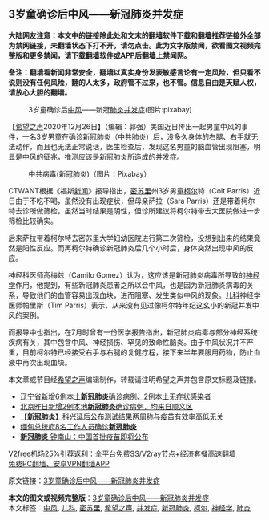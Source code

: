  <h2>3岁童确诊后中风——新冠肺炎并发症</h2> <p class="notice"><b>大陆网友注意：本文中的链接除此处和文末的<a href="https://github.com/bannedbook/fanqiang" >翻墙</a>软件下载和<a href="https://github.com/killgcd/justmysocks/blob/master/README.md">翻墙推荐</a>链接外全部为禁网链接，未翻墙状态下打不开，请勿点击。此为文字版禁闻，欲看图文视频完整版和更多禁闻，请下载<a href="https://github.com/bannedbook/fanqiang">翻墙软件或APP</a>后翻墙上禁闻网。</p><p>备注：翻墙看新闻非常安全，翻墙以真实身份发表敏感言论有一定风险，但只看不说则没有任何风险，翻的人太多，政府管不过来，也不管。信息自由是天赋人权，请放心大胆的翻墙。</b></p>  <div class="entry"> <figure><figcaption>3岁童确诊后<a href="https://www.bannedbook.org/bnews/tag/%E4%B8%AD%E9%A3%8E/" class="st_tag internal_tag" rel="tag" title="标签 中风 下的日志">中风</a>——新冠<a href="https://www.bannedbook.org/bnews/tag/%e8%82%ba%e7%82%8e/" class="st_tag internal_tag" rel="tag" title="标签 肺炎 下的日志">肺炎</a><a href="https://www.bannedbook.org/bnews/tag/%E5%B9%B6%E5%8F%91%E7%97%87/" class="st_tag internal_tag" rel="tag" title="标签 并发症 下的日志">并发症</a>(图片:pixabay)</figcaption></figure> <p>【<span class='wp_keywordlink_affiliate'><a href="https://www.soundofhope.org" title="希望之声" target="_blank">希望之声</a></span>2020年12月26日】（编辑：郭强）美国近日传出一起男童中风的事件，一名3岁男童在确诊<a href="https://www.bannedbook.org/bnews/tag/%e6%96%b0%e5%86%a0%e8%82%ba%e7%82%8e/" class="st_tag internal_tag" rel="tag" title="标签 新冠肺炎 下的日志">新冠肺炎</a>（中共肺炎）后，没多久身体的右腿、右手就无法动作，而且也无法正常说话，医生检查后，发现这名男童的脑血管出现阻塞，明显是中风的征兆，推测应该是新冠肺炎所造成的并发症。</p> <figure><figcaption>中共病毒(新冠肺炎)（图片：Pixabay）</figcaption></figure> <p>CTWANT根据《福斯<span class='wp_keywordlink_affiliate'><a href="https://www.bannedbook.org/" title="新闻">新闻</a></span>》报导指出，<a href="https://www.bannedbook.org/bnews/tag/%E5%AF%86%E8%8B%8F%E9%87%8C/" class="st_tag internal_tag" rel="tag" title="标签 密苏里 下的日志">密苏里</a>州3岁男童<a href="https://www.bannedbook.org/bnews/tag/%E6%9F%AF%E5%B0%94/" class="st_tag internal_tag" rel="tag" title="标签 柯尔 下的日志">柯尔</a>特（Colt Parris）近日由于不吃不喝，虽然没有出现症状，但母亲萨拉（Sara Parris）还是带着柯尔特去诊所做筛检，虽然当时结果是阴性，但诊所建议将柯尔特带去大医院做进一步筛检比较确实。</p>  <p>后来萨拉带着柯尔特去密苏里大学妇幼医院进行第二次筛检，没想到出来的结果竟然是阳性反应。而再柯尔特确诊新冠肺炎后几个小时后，身体突然出现中风的反应。</p> <p>神经科医师高梅兹（Camilo Gomez）认为，这应该是新冠肺炎病毒所导致的<a href="https://www.bannedbook.org/bnews/tag/%E7%A5%9E%E7%BB%8F%E5%AD%A6/" class="st_tag internal_tag" rel="tag" title="标签 神经学 下的日志">神经学</a>作用，他提到，有些新冠肺炎患者之所以会中风，也是因为新冠肺炎病毒的关系，导致他们的血管容易出现血块，进而阻塞、发生类似中风的现象。<a href="https://www.bannedbook.org/bnews/tag/%E5%84%BF%E7%A7%91/" class="st_tag internal_tag" rel="tag" title="标签 儿科 下的日志">儿科</a>神经学医师帕里斯（Tim Parris）表示，从来没有见过像柯尔特年纪这幺小的新冠并发中风的案例。</p>  <p>而报导中也指出，在7月时曾有一份医学报告指出，新冠肺炎病毒与部分神经系统疾病有关，其中包含中风、神经损伤、罕见的致命性脑炎。由于中风状况并不严重，目前柯尔特已经接受右手与右腿的复健疗程，接下来半年要服用药物，防止血液中再次出现血块。</p> <p>本文章或节目经<a href="https://www.bannedbook.org/bnews/tag/%e5%b8%8c%e6%9c%9b%e4%b9%8b%e5%a3%b0/" class="st_tag internal_tag" rel="tag" title="标签 希望之声 下的日志">希望之声</a>编辑制作，转载请注明希望之声并包含原文标题及链接。</p>  <ul class='op-related-articles' title='相关阅读'> <li><a href='https://www.bannedbook.org/bnews/baitai/20201226/1455304.html' target='_blank'>辽宁省新增6例本土<b>新冠肺炎</b>确诊病例、2例本土无症状感染者</a></li> <li><a href='https://www.bannedbook.org/bnews/baitai/20201226/1455302.html' target='_blank'>北京昨日新增2例本地<b>新冠肺炎</b>确诊病例，均来自顺义区</a></li> <li><a href='https://www.bannedbook.org/bnews/baitai/20201224/1454227.html' target='_blank'>【<b>新冠肺炎</b>】科兴延后公布测试结果两周称与疫苗有效率高低无关</a></li> <li><a href='https://www.bannedbook.org/bnews/baitai/20201224/1454106.html' target='_blank'>缅甸总统府8名工作人员确诊<b>新冠肺炎</b></a></li> <li><a href='https://www.bannedbook.org/bnews/baitai/20201223/1453586.html' target='_blank'><b>新冠肺炎</b> 钟南山：中国首批疫苗即将公布</a></li> </ul> <p class="texttj"> <a href="https://www.bannedbook.org/forum23/topic22702.html" target="_blank">V2free机场25%引荐返利：全平台免费SS/V2ray节点+经济套餐高速翻墙</a><br/> <a href="https://github.com/bannedbook/fanqiang/wiki/%E7%A6%81%E9%97%BB%E7%BD%91%E5%AE%89%E5%8D%93%E7%BF%BB%E5%A2%99%E6%96%B0%E9%97%BBAPP" target="_blank">免费PC翻墙、安卓VPN翻墙APP</a></p><p>原文链接：<a class="src_link"  href="https://www.soundofhope.org/post/457429" target="_blank">3岁童确诊后中风——新冠肺炎并发症</a></p><a name='sharetosocial'></a>       <div><b>本文的图文或视频完整版</b>：<a href='https://www.bannedbook.org/bnews/comments/20201227/1455642.html'>3岁童确诊后中风——新冠肺炎并发症</a></div>  </div><!--END ENTRY--> <div class="postfooter"> <div>本文标签：<a href="https://www.bannedbook.org/bnews/tag/%E4%B8%AD%E9%A3%8E/" rel="tag">中风</a>, <a href="https://www.bannedbook.org/bnews/tag/%E5%84%BF%E7%A7%91/" rel="tag">儿科</a>, <a href="https://www.bannedbook.org/bnews/tag/%E5%AF%86%E8%8B%8F%E9%87%8C/" rel="tag">密苏里</a>, <a href="https://www.bannedbook.org/bnews/tag/%e5%b8%8c%e6%9c%9b%e4%b9%8b%e5%a3%b0/" rel="tag">希望之声</a>, <a href="https://www.bannedbook.org/bnews/tag/%E5%B9%B6%E5%8F%91%E7%97%87/" rel="tag">并发症</a>, <a href="https://www.bannedbook.org/bnews/tag/%e6%96%b0%e5%86%a0%e8%82%ba%e7%82%8e/" rel="tag">新冠肺炎</a>, <a href="https://www.bannedbook.org/bnews/tag/%E6%9F%AF%E5%B0%94/" rel="tag">柯尔</a>, <a href="https://www.bannedbook.org/bnews/tag/%E7%A5%9E%E7%BB%8F%E5%AD%A6/" rel="tag">神经学</a>, <a href="https://www.bannedbook.org/bnews/tag/%e8%82%ba%e7%82%8e/" rel="tag">肺炎</a></div>  </div><!--END POSTFOOTER--> 